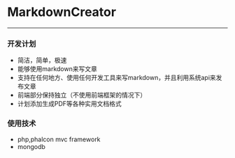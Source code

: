 # MarkdownCreator
***
### 开发计划
* 简洁，简单，极速
* 能够使用markdown来写文章
* 支持在任何地方、使用任何开发工具来写markdown，并且利用系统api来发布文章
* 前端部分保持独立（不使用前端框架的情况下）
* 计划添加生成PDF等各种实用文档格式

### 使用技术
* php,phalcon mvc framework
* mongodb